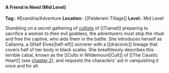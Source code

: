#### A Friend in Need (Mid Level)
**Tag**:: #Exandria/Adventure
**Location**:: [[Felderwin Tillage]]
**Level**:: Mid Level

 Stumbling on a secret gathering of [cultists](https://www.dndbeyond.com/monsters/cultist) of [[Tiamat]] preparing to sacrifice a woman to their evil goddess, the adventurers must stop the ritual and free the captive, who aids them in the battle. She introduces herself as Calianna, a [[Half Elves|half-elf]] sorcerer with a [[draconic]] lineage that covers half of her body in black scales. She breathlessly describes this terrible cabal, known as the [[Cults in Wildemount|Cult]] of [[The Caustic Heart]] (see [chapter 2](https://www.dndbeyond.com/sources/egtw/factions-and-societies#sidebarCultsDubiousWorshipFromTheShadows "[[chapter 2]]")), and requests the characters' aid in vanquishing it once and for all.
